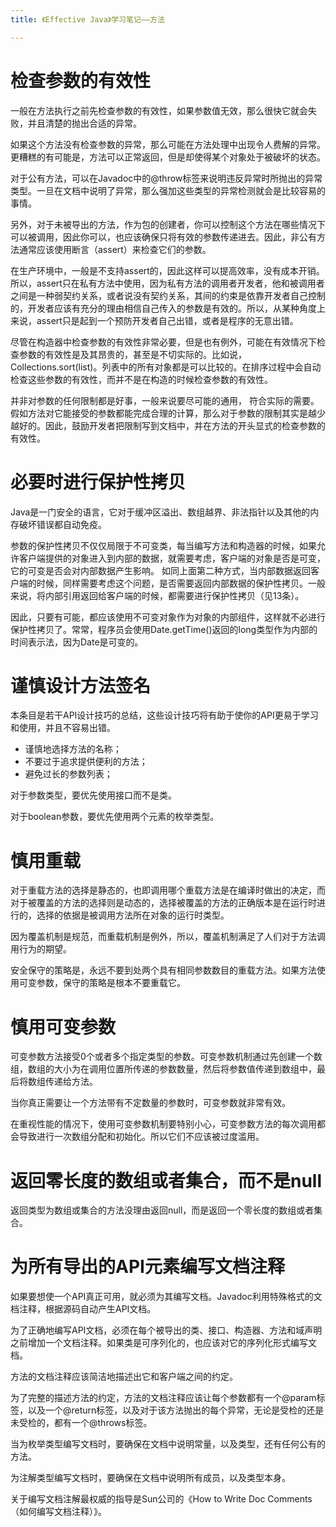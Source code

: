 ```yaml
---
title: 《Effective Java》学习笔记——方法

---
```






# 检查参数的有效性

一般在方法执行之前先检查参数的有效性，如果参数值无效，那么很快它就会失败，并且清楚的抛出合适的异常。

如果这个方法没有检查参数的异常，那么可能在方法处理中出现令人费解的异常。更糟糕的有可能是，方法可以正常返回，但是却使得某个对象处于被破坏的状态。

对于公有方法，可以在Javadoc中的@throw标签来说明违反异常时所抛出的异常类型。一旦在文档中说明了异常，那么强加这些类型的异常检测就会是比较容易的事情。

另外，对于未被导出的方法，作为包的创建者，你可以控制这个方法在哪些情况下可以被调用，因此你可以，也应该确保只将有效的参数传递进去。因此，非公有方法通常应该使用断言（assert）来检查它们的参数。

在生产环境中，一般是不支持assert的，因此这样可以提高效率，没有成本开销。所以，assert只在私有方法中使用，因为私有方法的调用者开发者，他和被调用者之间是一种弱契约关系，或者说没有契约关系，其间的约束是依靠开发者自己控制的，开发者应该有充分的理由相信自己传入的参数是有效的。所以，从某种角度上来说，assert只是起到一个预防开发者自己出错，或者是程序的无意出错。

尽管在构造器中检查参数的有效性非常必要，但是也有例外，可能在有效情况下检查参数的有效性是及其昂贵的，甚至是不切实际的。比如说，Collections.sort(list)。列表中的所有对象都是可以比较的。在排序过程中会自动检查这些参数的有效性，而并不是在构造的时候检查参数的有效性。

并非对参数的任何限制都是好事，一般来说要尽可能的通用， 符合实际的需要。假如方法对它能接受的参数都能完成合理的计算，那么对于参数的限制其实是越少越好的。因此，鼓励开发者把限制写到文档中，并在方法的开头显式的检查参数的有效性。



# 必要时进行保护性拷贝

Java是一门安全的语言，它对于缓冲区溢出、数组越界、非法指针以及其他的内存破坏错误都自动免疫。

参数的保护性拷贝不仅仅局限于不可变类，每当编写方法和构造器的时候，如果允许客户端提供的对象进入到内部的数据，就需要考虑，客户端的对象是否是可变，它的可变是否会对内部数据产生影响。
如同上面第二种方式，当内部数据返回客户端的时候，同样需要考虑这个问题，是否需要返回内部数据的保护性拷贝。一般来说，将内部引用返回给客户端的时候，都需要进行保护性拷贝（见13条）。

因此，只要有可能，都应该使用不可变对象作为对象的内部组件，这样就不必进行保护性拷贝了。常常，程序员会使用Date.getTime()返回的long类型作为内部的时间表示法，因为Date是可变的。 



# 谨慎设计方法签名

本条目是若干API设计技巧的总结，这些设计技巧将有助于使你的API更易于学习和使用，并且不容易出错。

- 谨慎地选择方法的名称；
- 不要过于追求提供便利的方法；
- 避免过长的参数列表；

对于参数类型，要优先使用接口而不是类。

对于boolean参数，要优先使用两个元素的枚举类型。



# 慎用重载

对于重载方法的选择是静态的，也即调用哪个重载方法是在编译时做出的决定，而对于被覆盖的方法的选择则是动态的，选择被覆盖的方法的正确版本是在运行时进行的，选择的依据是被调用方法所在对象的运行时类型。

因为覆盖机制是规范，而重载机制是例外，所以，覆盖机制满足了人们对于方法调用行为的期望。

安全保守的策略是，永远不要到处两个具有相同参数数目的重载方法。如果方法使用可变参数，保守的策略是根本不要重载它。



# 慎用可变参数

可变参数方法接受0个或者多个指定类型的参数。可变参数机制通过先创建一个数组，数组的大小为在调用位置所传递的参数数量，然后将参数值传递到数组中，最后将数组传递给方法。

当你真正需要让一个方法带有不定数量的参数时，可变参数就非常有效。

在重视性能的情况下，使用可变参数机制要特别小心，可变参数方法的每次调用都会导致进行一次数组分配和初始化。所以它们不应该被过度滥用。



# 返回零长度的数组或者集合，而不是null

返回类型为数组或集合的方法没理由返回null，而是返回一个零长度的数组或者集合。



# 为所有导出的API元素编写文档注释

如果要想使一个API真正可用，就必须为其编写文档。Javadoc利用特殊格式的文档注释，根据源码自动产生API文档。

为了正确地编写API文档，必须在每个被导出的类、接口、构造器、方法和域声明之前增加一个文档注释。如果类是可序列化的，也应该对它的序列化形式编写文档。

方法的文档注释应该简洁地描述出它和客户端之间的约定。

为了完整的描述方法的约定，方法的文档注释应该让每个参数都有一个@param标签，以及一个@return标签，以及对于该方法抛出的每个异常，无论是受检的还是未受检的，都有一个@throws标签。

当为枚举类型编写文档时，要确保在文档中说明常量，以及类型，还有任何公有的方法。

为注解类型编写文档时，要确保在文档中说明所有成员，以及类型本身。

关于编写文档注解最权威的指导是Sun公司的《How to Write Doc Comments（如何编写文档注释）》。
